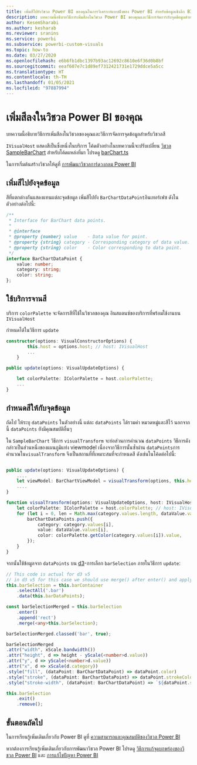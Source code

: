 ```yaml
---
title: เพิ่มสีไปยังวิชวล Power BI ของคุณในการวิเคราะห์แบบฝังของ Power BI สำหรับข้อมูลเชิงลึก BI แบบฝังที่ดีขึ้น
description: บทความนี้อธิบายวิธีการเพิ่มสีลงในวิชวล Power BI ของคุณและวิธีการจัดการกับจุดข้อมูลสำหรับวิชวลกับสี เพื่อให้ได้ข้อมูลเชิงลึก BI แบบฝังที่ดีขึ้นโดยใช้การวิเคราะห์แบบฝังตัวของ Power BI
author: KesemSharabi
ms.author: kesharab
ms.reviewer: sranins
ms.service: powerbi
ms.subservice: powerbi-custom-visuals
ms.topic: how-to
ms.date: 03/27/2020
ms.openlocfilehash: e6b6fb1dbc1397b93ac12692c8610e6f36d0b8bf
ms.sourcegitcommit: eeaf607e7c1d89ef7312421731e1729ddce5a5cc
ms.translationtype: HT
ms.contentlocale: th-TH
ms.lasthandoff: 01/05/2021
ms.locfileid: "97887994"
---
```

# <a name="add-colors-to-your-power-bi-visuals"></a>เพิ่มสีลงในวิชวล Power BI ของคุณ

บทความนี้อธิบายวิธีการเพิ่มสีลงในวิชวลของคุณและวิธีการจัดการจุดข้อมูลสำหรับวิชวลสี

`IVisualHost` แสดงสีเป็นซึ่งหนึ่งในบริการ
โค้ดตัวอย่างในบทความนี้จะปรับเปลี่ยน [ วิชวล SampleBarChart](https://github.com/microsoft/PowerBI-visuals-sampleBarChart)
สำหรับโค้ดแหล่งที่มา โปรดดู [barChart.ts](https://github.com/microsoft/PowerBI-visuals-sampleBarChart/blob/master/src/barChart.ts)

ในการเริ่มต้นสร้างวิชวลให้ดูที่ [การพัฒนาวิชวลการ์ดวงกลม Power BI](develop-circle-card.md)

## <a name="add-color-to-data-points"></a>เพิ่มสีไปยังจุดข้อมูล

สีที่แตกต่างกันแสดงแทนแต่ละจุดข้อมูล
เพิ่มสีไปยัง `BarChartDataPoint`อินเทอร์เฟซ  ดังในตัวอย่างต่อไปนี้:

```typescript
/**
 * Interface for BarChart data points.
 *
 * @interface
 * @property {number} value    - Data value for point.
 * @property {string} category - Corresponding category of data value.
 * @property {string} color    - Color corresponding to data point.
 */
interface BarChartDataPoint {
    value: number;
    category: string;
    color: string;
};
```

## <a name="use-the-color-palette-service"></a>ใช้บริการจานสี

บริการ `colorPalette` จะจัดการสีที่ใช้ในวิชวลของคุณ
อินสแตนซ์ของบริการที่พร้อมใช้งานบน `IVisualHost`

กำหนดได้ในวิธีการ `update`

```typescript
constructor(options: VisualConstructorOptions) {
        this.host = options.host; // host: IVisualHost
        ...
    }

public update(options: VisualUpdateOptions) {

    let colorPalette: IColorPalette = host.colorPalette;
    ...
}
```

## <a name="assigning-color-to-data-points"></a>กำหนดสีให้กับจุดข้อมูล

ถัดไป ให้ระบุ `dataPoints`
ในตัวอย่างนี้ แต่ละ `dataPoints` ได้รวมค่า หมวดหมู่และสีไว้
นอกจากนี้ `dataPoints` ยังมีคุณสมบัติอื่นๆ

ใน `SampleBarChart` วิธีการ `visualTransform` จะย่อส่วนการคำนวณ `dataPoints`
วิธีการดังกล่าวเป็นส่วนหนึ่งของแผนภูมิแท่ง viewmodel
เนื่องจากวิธีการนั้นซ้ำผ่าน `dataPoints`การคำนวณใน`visualTransform` จึงเป็นสถานที่ที่เหมาะสมที่จะกำหนดสี ดังเช่นในโค้ดต่อไปนี้:

```typescript

public update(options: VisualUpdateOptions) {
    ....
    let viewModel: BarChartViewModel = visualTransform(options, this.host);
    ....
}

function visualTransform(options: VisualUpdateOptions, host: IVisualHost): BarChartViewModel {
    let colorPalette: IColorPalette = host.colorPalette; // host: IVisualHost
    for (let i = 0, len = Math.max(category.values.length, dataValue.values.length); i < len; i++) {
        barChartDataPoints.push({
            category: category.values[i],
            value: dataValue.values[i],
            color: colorPalette.getColor(category.values[i]).value,
        });
    }
}
```

จากนั้นใช้ข้อมูลจาก `dataPoints` บน [d3](https://d3js.org/)-การเลือก `barSelection` ภายในวิธีการ `update`:

```typescript
// This code is actual for d3 v5
// in d3 v5 for this case we should use merge() after enter() and apply changes on barSelectionMerged
this.barSelection = this.barContainer
    .selectAll('.bar')
    .data(this.barDataPoints);

const barSelectionMerged = this.barSelection
    .enter()
    .append('rect')
    .merge(<any>this.barSelection);

barSelectionMerged.classed('bar', true);

barSelectionMerged
.attr("width", xScale.bandwidth())
.attr("height", d => height - yScale(<number>d.value))
.attr("y", d => yScale(<number>d.value))
.attr("x", d => xScale(d.category))
.style("fill", (dataPoint: BarChartDataPoint) => dataPoint.color)
.style("stroke", (dataPoint: BarChartDataPoint) => dataPoint.strokeColor)
.style("stroke-width", (dataPoint: BarChartDataPoint) => `${dataPoint.strokeWidth}px`);

this.barSelection
    .exit()
    .remove();
```

## <a name="next-steps"></a>ขั้นตอนถัดไป

ในการเรียนรู้เพิ่มเติมเกี่ยวกับ Power BI ดูที่ [ความสามารถและคุณสมบัติของวิชวล Power BI](capabilities.md)

หากต้องการเรียนรู้เพิ่มเติมเกี่ยวกับการพัฒนาวิชวล Power BI โปรดดู [วิธีการแก้จุดบกพร่องของวิชวล Power BI](visuals-how-to-debug.md) และ [การแก้ไขปัญหา Power BI](power-bi-custom-visuals-troubleshoot.md)
